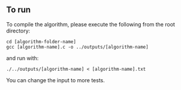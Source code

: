 ## To run
To compile the algorithm, please execute the following from the root directory:

```
cd [algorithm-folder-name]
gcc [algorithm-name].c -o ../outputs/[algorithm-name]
```

and run with:

```
./../outputs/[algorithm-name] < [algorithm-name].txt
```

You can change the input to more tests.